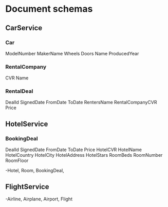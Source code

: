 # Document schemas

## CarService

### Car
ModelNumber
MakerName
Wheels
Doors
Name
ProducedYear

### RentalCompany
CVR
Name

### RentalDeal
DealId
SignedDate
FromDate
ToDate
RentersName
RentalCompanyCVR
Price


## HotelService

### BookingDeal
DealId
SignedDate
FromDate
ToDate
Price
HotelCVR
HotelName
HotelCountry
HotelCity
HotelAddress
HotelStars
RoomBeds
RoomNumber
RoomFloor

-Hotel, Room, BookingDeal, 


## FlightService
-Airline, Airplane, Airport, Flight